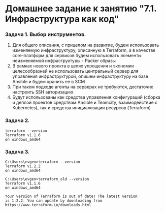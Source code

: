 # Домашнее задание к занятию "7.1. Инфраструктура как код"
### Задача 1. Выбор инструментов.
1. Для общего описания, с прицелом на развитие, будем использовать изменяемую инфраструктуру, описанную в Terraform,
а в качестве core-платформ для сервисов будем использовать элементы неизменяемой инфраструктуры - Packer образы
2. В рамках нового проекта в целях упрощения и экономии целесообразней не использовать центральный сервер для
управления инфраструктурой, опишем инфраструктуру на базе Ansible и будем хранить ее в SCM
3. При таком подходе агенты на серверах не требуются, достаточно настроить SSH авторизацию
4. Будут использованы как средства управления конфигураций (сборка и деплой проектов средствам Ansible и Teamcity, 
взаимодействие с Kubernetes), так и средства инициализации ресурсов (Terraform)

### Задача 2.

    terraform --version
    Terraform v1.1.6
    on windows_amd64

### Задача 3.

    C:\Users\evgen>terraform --version
    Terraform v1.2.2
    on windows_amd64

    C:\Users\evgen>terraform_old --version
    Terraform v1.1.6
    on windows_amd64

    Your version of Terraform is out of date! The latest version
    is 1.2.2. You can update by downloading from https://www.terraform.io/downloads.html



























